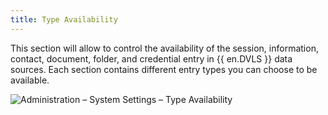 ```yaml
---
title: Type Availability
---
```

This section will allow to control the availability of the session, information, contact, document, folder, and credential entry in {{ en.DVLS }} data sources. Each section contains different entry types you can choose to be available. 

![Administration – System Settings – Type Availability](https://webdevolutions.azureedge.net/docs/en/server/ServerOp8032.png)